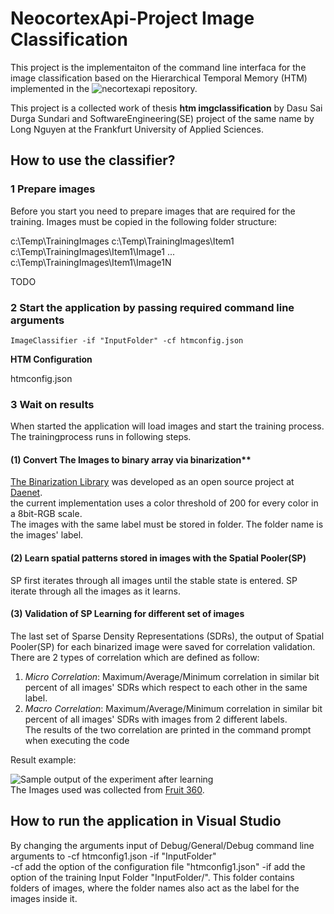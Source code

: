 # NeocortexApi-Project **Image Classification**

This project is the implementaiton of the command line interfaca for the image classification based on the Hierarchical Temporal Memory (HTM) implemented in the ![necortexapi](ttps://github.com/ddobric/neocortexapi) repository.

This project is a collected work of thesis **htm imgclassification** by Dasu Sai Durga Sundari and SoftwareEngineering(SE) project of the same name by Long Nguyen at the Frankfurt University of Applied Sciences.  

## How to use the classifier?

### 1 Prepare images 
 
 Before you start you need to prepare images that are required for the training. Images must be copied in the following folder structure:
 
 c:\Temp\TrainingImages
 c:\Temp\TrainingImages\Item1
 c:\Temp\TrainingImages\Item1\Image1
 ...
 c:\Temp\TrainingImages\Item1\Image1N
 
 TODO
 
 ### 2 Start the application by passing required command line arguments
 ~~~
 ImageClassifier -if "InputFolder" -cf htmconfig.json
 ~~~
 
 **HTM Configuration**
 
 htmconfig.json
 
### 3 Wait on results

When started the application will load images and start the training process. The trainingprocess runs in following steps.

#### (1) Convert The Images to binary array via binarization**  
[The Binarization Library](https://github.com/daenetCorporation/imagebinarizer) was developed as an open source project at [Daenet](https://daenet.de/de/).  
the current implementation uses a color threshold of 200 for every color in a 8bit-RGB scale.  
The images with the same label must be stored in folder. The folder name is the images' label.   

#### (2) Learn spatial patterns stored in images with the Spatial Pooler(SP)
SP first iterates through all images until the stable state is entered.
SP iterate through all the images as it learns.

#### (3) Validation of SP Learning for different set of images
The last set of Sparse Density Representations (SDRs), the output of Spatial Pooler(SP) for each binarized image were saved for correlation validation.  
There are 2 types of correlation which are defined as follow:
1. *Micro Correlation*: Maximum/Average/Minimum correlation in similar bit percent of all images' SDRs which respect to each other in the same label.  
2. *Macro Correlation*: Maximum/Average/Minimum correlation in similar bit percent of all images' SDRs with images from 2 different labels.   
The results of the two correlation are printed in the command prompt when executing the code  

Result example:

![Sample output of the experiment after learning](https://github.com/ddobric/neocortexapi-classification/blob/main/Images/OutputExample.png)  
The Images used was collected from [Fruit 360](https://github.com/Horea94/Fruit-Images-Dataset).  
## How to run the application in Visual Studio

By changing the arguments input of Debug/General/Debug command line arguments to -cf htmconfig1.json -if "InputFolder"  
-cf add the option of the configuration file "htmconfig1.json"
-if add the option of the training Input Folder "InputFolder/". This folder contains folders of images, where the folder names also act as the label for the images inside it.  


